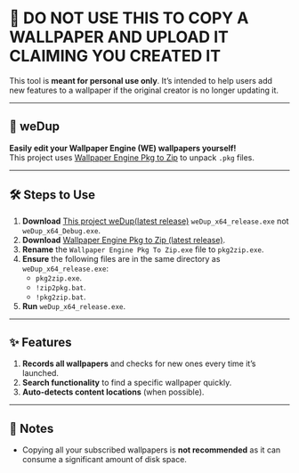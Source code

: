 # 🚫 DO NOT USE THIS TO COPY A WALLPAPER AND UPLOAD IT CLAIMING YOU CREATED IT  
This tool is **meant for personal use only**. It’s intended to help users add new features to a wallpaper if the original creator is no longer updating it.

---

## 🎨 weDup  
**Easily edit your Wallpaper Engine (WE) wallpapers yourself!**  
This project uses [Wallpaper Engine Pkg to Zip](https://github.com/TheRioMiner/Wallpaper-Engine-Pkg-to-Zip) to unpack `.pkg` files.

---

## 🛠️ Steps to Use  

1. **Download** [This project weDup(latest release)](https://github.com/Oriya-osmine/weDup/releases) `weDup_x64_release.exe` not `weDup_x64_Debug.exe`.
2. **Download** [Wallpaper Engine Pkg to Zip (latest release)](https://github.com/TheRioMiner/Wallpaper-Engine-Pkg-to-Zip/releases).  
3. **Rename** the `Wallpaper Engine Pkg To Zip.exe` file to `pkg2zip.exe`.  
4. **Ensure** the following files are in the same directory as `weDup_x64_release.exe`:  
   - `pkg2zip.exe`.  
   - `!zip2pkg.bat`.  
   - `!pkg2zip.bat`.  
5. **Run** `weDup_x64_release.exe`.  

---

## ✨ Features  
1. **Records all wallpapers** and checks for new ones every time it’s launched.  
2. **Search functionality** to find a specific wallpaper quickly.  
3. **Auto-detects content locations** (when possible).  

---

## 📝 Notes  
- Copying all your subscribed wallpapers is **not recommended** as it can consume a significant amount of disk space.  


